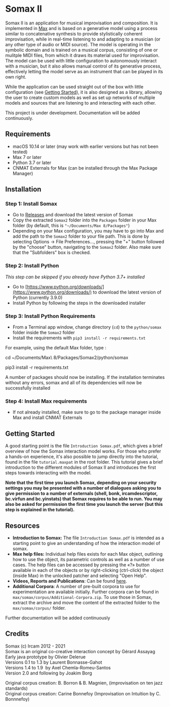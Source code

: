 # Somax II
Somax II is an application for musical improvisation and composition. It is implemented in [Max](https://cycling74.com/products/max/) and is based on a generative model using a process similar to concatenative synthesis to provide stylistically coherent improvisation, while in real-time listening to and adapting to a musician (or any other type of audio or MIDI source). The model is operating in the symbolic domain and is trained on a musical corpus, consisting of one or mulitple MIDI files, from which it draws its material used for improvisation. The model can be used with little configuration to autonomously interact with a musician, but it also allows manual control of its generative process, effectively letting the model serve as an instrument that can be played in its own right.

While the application can be used straight out of the box with little configuration (see [Getting Started](#Getting-started)), it is also designed as a library, allowing the user to create custom models as well as set up networks of multiple models and sources that are listening to and interacting with each other.

This project is under development. Documentation will be added continuously.

## Requirements

* macOS 10.14 or later (may work with earlier versions but has not been tested)
* Max 7 or later
* Python 3.7 or later
* CNMAT Externals for Max (can be installed through the Max Package Manager)

## Installation

### Step 1: Install Somax
* Go to [Releases](https://github.com/DYCI2/Somax2/releases) and download the latest version of Somax
* Copy the extracted `Somax2` folder  into the `Packages` folder in your Max folder (by default, this is `"~/Documents/Max 8/Packages"`)
* Depending on your Max configuration, you may have to go into Max and add the path to the `Somax2` folder to your file path. This is done by selecting Options -> File Preferences..., pressing the "+" button followed by the "choose" button, navigating to the `Somax2` folder. Also make sure that the "Subfolders" box is checked.

### Step 2: Install Python
*This step can be skipped if you already have Python 3.7+ installed*
* Go to [https://www.python.org/downloads/](https://www.python.org/downloads/) to download the latest version of Python (currently 3.9.0)
* Install Python by following the steps in the downloaded installer

### Step 3: Install Python Requirements
* From a Terminal app window, change directory (`cd`) to the `python/somax` folder inside the `Somax2` folder 
* Install the requirements with `pip3 install -r requirements.txt`
 
For example, using the default Max folder, type :

cd ~/Documents/Max\ 8/Packages/Somax2/python/somax

pip3 install -r requirements.txt

A number of packages should now be installing. If the installation terminates without any errors, somax and all of its dependencies will now be successfully installed

### Step 4: Install Max requirements
* If not already installed, make sure to go to the package manager inside Max and install CNMAT Externals

## Getting Started
A good starting point is the file `Introduction Somax.pdf`, which gives a brief overview of how the Somax interaction model works. For those who prefer a hands-on experience, it's also possible to jump directly into the tutorial, found in the file `tutorial.maxpat` in the root folder. This tutorial gives a brief introduction to the different modules of Somax II and introduces the first steps towards interacting with the model.

**Note that the first time you launch Somax, depending on your security settings you may be presented with a number of dialogues asking you to give permission to a number of externals (shell, bonk, ircamdescriptor, bc.virfun and bc.yinstats) that Somax requires to be able to run. You may also be asked for permission the first time you launch the server (but this step is explained in the tutorial).**

## Resources

* **Introduction to Somax:** The file `Introduction Somax.pdf` is intended as a starting point to give an understanding of how the interaction model of somax.
* **Max help files:** Individual help files exists for each Max object, outlining how to use the object, its parametric controls as well as a number of use cases. The help files can be accessed by pressing the «?» button available in each of the objects or by right-clicking (ctrl-click) the object (inside Max) in the unlocked patcher and selecting "Open Help".
* **Videos, Reports and Publications**: Can be found [here](http://repmus.ircam.fr/somax/home).
* **Additional Corpora**: A number of pre-built corpora to use for experimentation are available initially. Further corpora can be found in `max/somax/corpus/Additional-Corpora.zip`. To use those in Somax, extract the archive and move the content of the extracted folder to the `max/somax/corpus/` folder.

Further documentation will be added continuously

## Credits
Somax (c) Ircam 2012 - 2021  
Somax is an original co-creative interaction concept by Gérard Assayag  
Early java prototype by Olivier Delerue  
Versions 0.1 to 1.3 by Laurent Bonnasse-Gahot  
Versions 1.4 to 1.9  by Axel Chemla-Romeu-Santos  
Version 2.0 and following by Joakim Borg  

Original corpus creation: B. Borron & B. Magnien, (improvisation on ten jazz standards)  
Original corpus creation: Carine Bonnefoy (Improvisation on Intuition by C. Bonnnefoy)